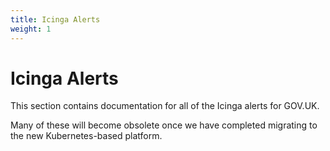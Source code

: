 ```yaml
---
title: Icinga Alerts
weight: 1
---
```


# Icinga Alerts

This section contains documentation for all of the Icinga alerts for GOV.UK.

Many of these will become obsolete once we have completed migrating to the new Kubernetes-based platform.
